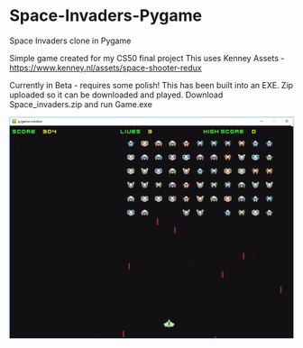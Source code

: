 # Space-Invaders-Pygame
Space Invaders clone in Pygame

Simple game created for my CS50 final project
This uses Kenney Assets - https://www.kenney.nl/assets/space-shooter-redux

Currently in Beta - requires some polish!
This has been built into an EXE. Zip uploaded so it can be downloaded and played. Download Space_invaders.zip and run Game.exe

![alt text](screen.png)
